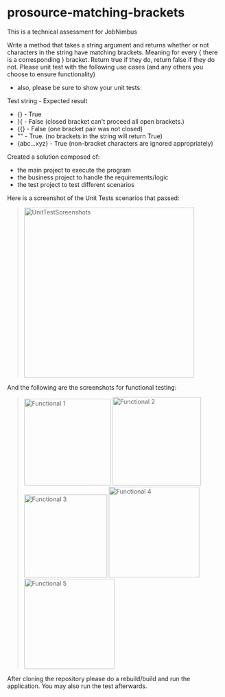# prosource-matching-brackets
This is a technical assessment for JobNimbus

Write a method that takes a string argument and returns whether or not characters in the string
have matching brackets. Meaning for every { there is a corresponding } bracket. Return true if
they do, return false if they do not.
Please unit test with the following use cases (and any others you choose to ensure functionality)
- also, please be sure to show your unit tests:

Test string - Expected result
- {} - True
- }{ - False (closed bracket can't proceed all open brackets.)
- {{} - False (one bracket pair was not closed)
- "" - True. (no brackets in the string will return True)
- {abc...xyz} - True (non-bracket characters are ignored appropriately)

Created a solution composed of:
- the main project to execute the program
- the business project to handle the requirements/logic
- the test project to test different scenarios

Here is a screenshot of the Unit Tests scenarios that passed:
> <img width="396" alt="UnitTestScreenshots" src="https://user-images.githubusercontent.com/128790167/227481353-15f9882a-871a-4755-978e-0c57c73202c4.PNG">
And the following are the screenshots for functional testing:
> <img width="202" alt="Functional 1" src="https://user-images.githubusercontent.com/128790167/227495404-d0f389fc-881b-454a-8c32-f54052c419bb.PNG">
> <img width="206" alt="Functional 2" src="https://user-images.githubusercontent.com/128790167/227495406-7239008e-b03a-4c63-bf62-c9dcfd81d57e.PNG">
> <img width="193" alt="Functional 3" src="https://user-images.githubusercontent.com/128790167/227495408-6e8ea65c-7352-44c0-a3dc-d86f9a3fc030.PNG">
> <img width="211" alt="Functional 4" src="https://user-images.githubusercontent.com/128790167/227495415-bdc60f64-20e9-4843-8344-dce267b09932.PNG">
> <img width="210" alt="Functional 5" src="https://user-images.githubusercontent.com/128790167/227495418-066a148b-5e5a-4bec-93b2-37e8ee4dac1e.PNG">

After cloning the repository please do a rebuild/build and run the application. 
You may also run the test afterwards.
